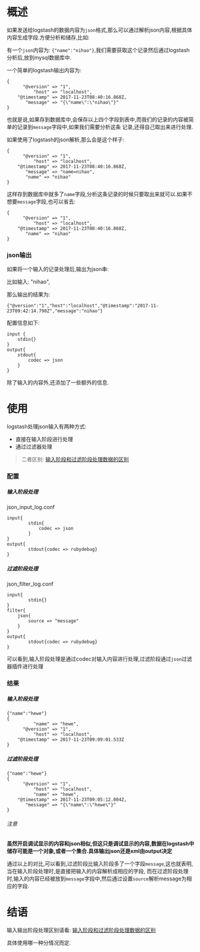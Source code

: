 # 概述
如果发送给logstash的数据内容为`json`格式,那么可以通过解析json内容,根据具体内容生成字段.方便分析和储存,比如:

有一个`json`内容为: ```{"name":"nihao"}```,我们需要获取这个记录然后通过logstash分析后,放到mysql数据库中.

一个简单的logstash输出内容为:
``` 
{
      "@version" => "1",
          "host" => "localhost",
    "@timestamp" => 2017-11-23T08:40:16.868Z,
       "message" => "{\"name\":\"nihao\"}"
}
```
也就是说,如果存到数据库中,会保存以上四个字段到表中,而我们的记录的内容被简单的记录到`message`字段中,如果我们需要分析这条
记录,还得自己取出来进行处理.

如果使用了logstash的json解析,那么会是这个样子:
``` 
{
      "@version" => "1",
          "host" => "localhost",
    "@timestamp" => 2017-11-23T08:40:16.868Z,
       "message" => "name=nihao",
       "name" => "nihao"
}
```
这样存到数据库中就多了`name`字段,分析这条记录的时候只要取出来就可以.如果不想要`message`字段,也可以省去:
``` 
{
      "@version" => "1",
          "host" => "localhost",
    "@timestamp" => 2017-11-23T08:40:16.868Z,
       "name" => "nihao"
}
```

### json输出
如果将一个输入的记录处理后,输出为json串: 

比如输入: "nihao",

那么输出的结果为:
``` 
{"@version":"1","host":"localhost","@timestamp":"2017-11-23T09:42:14.798Z","message":"nihao"}
```
配置信息如下:
``` 
input {
    stdin{}
}
output{
    stdout{
        codec => json
    }
}
```
除了输入的内容外,还添加了一些额外的信息.

# 使用
logstash处理json输入有两种方式:
* 直接在输入阶段进行处理
* 通过过滤器处理

> 二者区别: [输入阶段和过滤阶段处理数据的区别](logstash使用之输入阶段和过滤阶段处理数据的区别.md)

### 配置
##### 输入阶段处理
json_input_log.conf
``` 
input{
        stdin{
            codec => json
        }
}
output{
        stdout{codec => rubydebug}
}
```
##### 过滤阶段处理
json_filter_log.conf
``` 
input{
        stdin{}
}
filter{
    json{
        source => "message"
    }
}
output{
        stdout{codec => rubydebug}
}
```
可以看到,输入阶段处理是通过codec对输入内容进行处理,过滤阶段通过`json`过滤器插件进行处理
### 结果
##### 输入阶段处理
``` 
{"name":"hewe"}
{
          "name" => "hewe",
      "@version" => "1",
          "host" => "localhost",
    "@timestamp" => 2017-11-23T09:09:01.533Z
}
```
##### 过滤阶段处理
``` 
{"name":"hewe"}
{
      "@version" => "1",
          "host" => "localhost",
          "name" => "hewe",
    "@timestamp" => 2017-11-23T09:05:12.004Z,
       "message" => "{\"name\":\"hewe\"}"
}
```
###### 注意
**虽然开启调试显示的内容和json相似,但这只是调试显示的内容,数据在logstash中储存可能是一个对象,或者一个集合.具体输出json还是xml由output决定**

通过以上的对比,可以看到,过滤阶段比输入阶段多了一个字段`message`,这也就表明,当在输入阶段处理时,是直接把输入的内容解析成相应的字段,
而在过滤阶段处理时,输入的内容已经被放到`message`字段中,然后通过设置`source`解析message为相应的字段.

# 结语
输入输出阶段处理区别请看: [输入阶段和过滤阶段处理数据的区别](logstash使用之输入阶段和过滤阶段处理数据的区别.md)

具体使用哪一种分情况而定.
